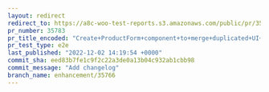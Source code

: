 ```yaml
---
layout: redirect
redirect_to: https://a8c-woo-test-reports.s3.amazonaws.com/public/pr/35783/e2e/index.html
pr_number: 35783
pr_title_encoded: "Create+ProductForm+component+to+merge+duplicated+UI+"
pr_test_type: e2e
last_published: "2022-12-02 14:19:54 +0000"
commit_sha: eed83b7fe1c9f2c22a3de0a13b04c932ab1cbb98
commit_message: "Add changelog"
branch_name: enhancement/35766
---
```

